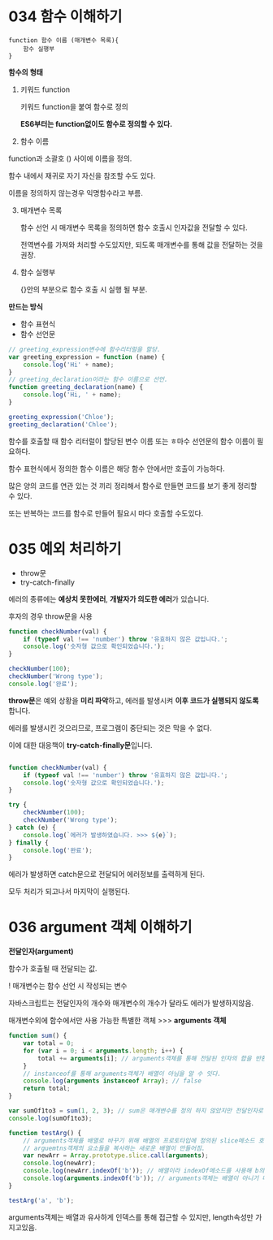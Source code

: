 # 034 함수 이해하기

```
function 함수 이름 (매개변수 목록){
	함수 실행부
}
```

<strong>함수의 형태</strong>

1. 키워드 function

   키워드 function을 붙여 함수로 정의

   <strong>ES6부터는 function없이도 함수로 정의할 수 있다.</strong>

2.  함수 이름

   function과 소괄호 () 사이에 이름을 정의.

   함수 내에서 재귀로 자기 자신을 참조할 수도 있다.

   이름을 정의하지 않는경우 익명함수라고 부름.

3. 매개변수 목록

   함수 선언 시 매개변수 목록을 정의하면 함수 호출시 인자값을 전달할 수 있다.

   전역변수를 가져와 처리할 수도있지만, 되도록 매개변수를 통해 값을 전달하는 것을 권장.

4. 함수 실행부

   {}안의 부분으로 함수 호출 시 실행 될 부분.



<strong>만드는 방식</strong>

* 함수 표현식
* 함수 선언문

```javascript
// greeting_expression변수에 함수리터럴을 할당.
var greeting_expression = function (name) {
    console.log('Hi' + name);
}
// greeting_declaration이라는 함수 이름으로 선언.
function greeting_declaration(name) {
    console.log('Hi, ' + name);
}

greeting_expression('Chloe'); 
greeting_declaration('Chloe');
```

함수를 호출할 때 함수 리터럴이 할당된 변수 이름 또는 ㅎ마수 선언문의 함수 이름이 필요하다.

함수 표현식에서 정의한 함수 이름은 해당 함수 안에서만 호출이 가능하다.

많은 양의 코드를 연관 있는 것 끼리 정리해서 함수로 만들면 코드를 보기 좋게 정리할 수 있다.

또는 반복하는 코드를 함수로 만들어 필요시 마다 호출할 수도있다.



# 035 예외 처리하기

* throw문
* try-catch-finally



에러의 종류에는 <strong>예상치 못한에러</strong>, <strong>개발자가 의도한 에러</strong>가 있습니다.

후자의 경우 throw문을 사용

```javascript
function checkNumber(val) {
    if (typeof val !== 'number') throw '유효하지 않은 값입니다.';
    console.log('숫자형 값으로 확인되었습니다.');
}

checkNumber(100);
checkNumber('Wrong type');
console.log('완료');
```

<strong>throw문</strong>은 예외 상황을 <strong>미리 파악</strong>하고, 에러를 발생시켜 <strong>이후 코드가 실행되지 않도록</strong> 합니다.

에러를 발생시킨 것으리므로, 프로그램이 중단되는 것은 막을 수 없다.

이에 대한 대응책이 <strong>try-catch-finally문</strong>입니다.

```javascript

function checkNumber(val) {
    if (typeof val !== 'number') throw '유효하지 않은 값입니다.';
    console.log('숫자형 값으로 확인되었습니다.');
}

try {
    checkNumber(100);
    checkNumber('Wrong type');
} catch (e) {
    console.log(`에러가 발생하였습니다. >>> ${e}`);
} finally {
    console.log('완료');
}
```

에러가 발생하면 catch문으로 전달되어 에러정보를 출력하게 된다.

모두 처리가 되고나서 마지막이 실행된다.



# 036 argument 객체 이해하기

<strong>전달인자(argument)</strong>

함수가 호출될 때 전달되는 값.

! 매개변수는 함수 선언 시 작성되는 변수



자바스크립트는 전달인자의 개수와 매개변수의 개수가 달라도 에러가 발생하지않음.

매개변수외에 함수에서만 사용 가능한 특별한 객체 >>> <strong>arguments 객체</strong>

```javascript
function sum() {
    var total = 0;
    for (var i = 0; i < arguments.length; i++) {
        total += arguments[i]; // arguments객체를 통해 전달된 인자의 합을 반환.
    }
    // instanceof를 통해 arguments객체가 배열이 아님을 알 수 잇다.
    console.log(arguments instanceof Array); // false
    return total;
}

var sumOf1to3 = sum(1, 2, 3); // sum은 매개변수를 정의 하지 않았지만 전달인자로 1,2,3을 받음. 에러발생안함.
console.log(sumOf1to3);

function testArg() {
    // arguments객체를 배열로 바꾸기 위해 배열의 프로토타입에 정의된 slice메소드 호출.
    // arguemtns객체의 요소들을 복사하는 새로운 배열이 만들어짐.
    var newArr = Array.prototype.slice.call(arguments);
    console.log(newArr);
    console.log(newArr.indexOf('b')); // 배열이라 indexOf메소드를 사용해 b의 인덱스를 반환
    console.log(arguments.indexOf('b')); // arguments객체는 배열이 아니기 때문에 에러발생
}

testArg('a', 'b');
```

arguments객체는 배열과 유사하게 인덱스를 통해 접근할 수 있지만, length속성만 가지고있음.
